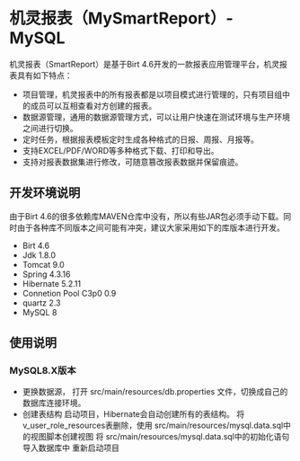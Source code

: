 # 机灵报表（MySmartReport）- MySQL
机灵报表（SmartReport）是基于Birt 4.6开发的一款报表应用管理平台，机灵报表具有如下特点：
- 项目管理，机灵报表中的所有报表都是以项目模式进行管理的，只有项目组中的成员可以互相查看对方创建的报表。
- 数据源管理，通用的数据源管理方式，可以让用户快速在测试环境与生产环境之间进行切换。
- 定时任务，根据报表模板定时生成各种格式的日报、周报、月报等。
- 支持EXCEL/PDF/WORD等多种格式下载、打印和导出。
- 支持对报表数据集进行修改，可随意篡改报表数据并保留痕迹。

## 开发环境说明

由于Birt 4.6的很多依赖库MAVEN仓库中没有，所以有些JAR包必须手动下载。同时由于各种库不同版本之间可能有冲突，建议大家采用如下的库版本进行开发。

- Birt 4.6
- Jdk 1.8.0
- Tomcat 9.0
- Spring 4.3.16
- Hibernate 5.2.11
- Connetion Pool C3p0 0.9
- quartz 2.3
- MySQL 8

## 使用说明

### MySQL8.X版本

- 更换数据源，
打开 src/main/resources/db.properties 文件，切换成自己的数据库连接环境。
- 创建表结构
启动项目，Hibernate会自动创建所有的表结构。
将v_user_role_resources表删除，使用 src/main/resources/mysql.data.sql中的视图脚本创建视图
将 src/main/resources/mysql.data.sql中的初始化语句导入数据库中
重新启动项目